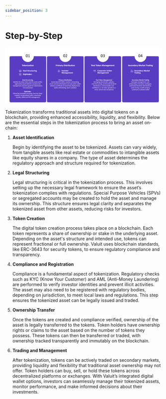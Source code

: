 ```yaml
---
sidebar_position: 3
---
```


# Step-by-Step
![tokenization-basic-steps.png](./images/basic-steps.png)

Tokenization transforms traditional assets into digital tokens on a blockchain, providing enhanced accessibility, liquidity, and flexibility. Below are the essential steps in the tokenization process to bring an asset on-chain:

1. **Asset Identification**
    
    Begin by identifying the asset to be tokenized. Assets can vary widely, from tangible assets like real estate or commodities to intangible assets like equity shares in a company. The type of asset determines the regulatory approach and structure required for tokenization.
    
2. **Legal Structuring**
    
    Legal structuring is critical in the tokenization process. This involves setting up the necessary legal framework to ensure the asset’s tokenization complies with regulations. Special Purpose Vehicles (SPVs) or segregated accounts may be created to hold the asset and manage its ownership. This structure ensures legal clarity and separates the tokenized asset from other assets, reducing risks for investors.
    
3. **Token Creation**
    
    The digital token creation process takes place on a blockchain. Each token represents a share of ownership or stake in the underlying asset. Depending on the asset's structure and intended use, tokens can represent fractional or full ownership. Valuit uses blockchain standards, like ERC-3643 for security tokens, to ensure regulatory compliance and transparency.
    
4. **Compliance and Registration**
    
    Compliance is a fundamental aspect of tokenization. Regulatory checks such as KYC (Know Your Customer) and AML (Anti-Money Laundering) are performed to verify investor identities and prevent illicit activities. The asset may also need to be registered with regulatory bodies, depending on jurisdiction, to meet local laws and regulations. This step ensures the tokenized asset can be legally issued and traded.
    
5. **Ownership Transfer**
    
    Once the tokens are created and compliance verified, ownership of the asset is legally transferred to the tokens. Token holders have ownership rights or claims to the asset based on the number of tokens they possess. These tokens can then be transferred or traded, with ownership tracked transparently and immutably on the blockchain.
    
6. **Trading and Management**
    
    After tokenization, tokens can be actively traded on secondary markets, providing liquidity and flexibility that traditional asset ownership may not offer. Token holders can buy, sell, or hold these tokens across decentralized platforms or exchanges. With Valuit’s integrated digital wallet options, investors can seamlessly manage their tokenized assets, monitor performance, and make informed decisions about their investments.